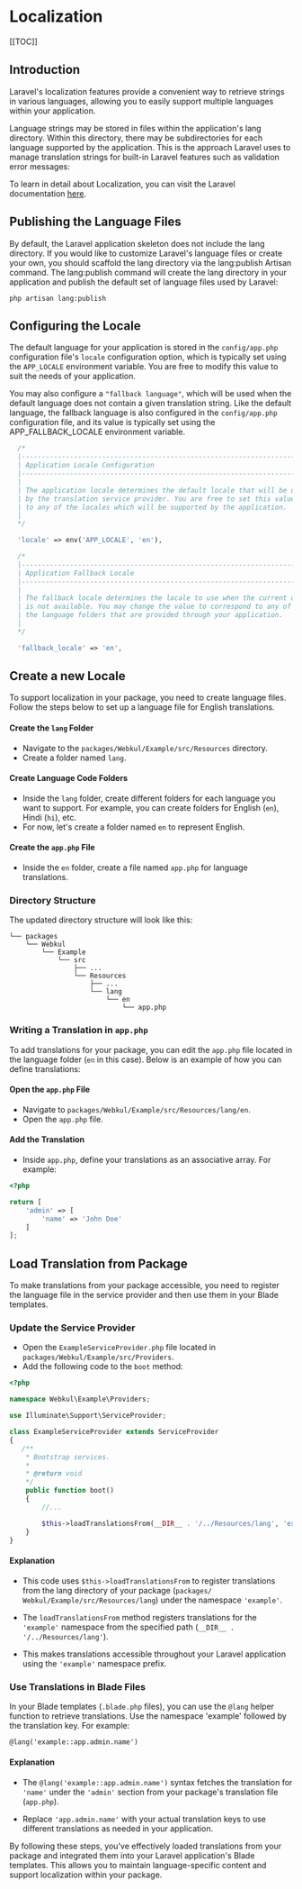 # Localization

[[TOC]]

## Introduction

Laravel's localization features provide a convenient way to retrieve strings in various languages, allowing you to easily support multiple languages within your application.

Language strings may be stored in files within the application's lang directory. Within this directory, there may be subdirectories for each language supported by the application. This is the approach Laravel uses to manage translation strings for built-in Laravel features such as validation error messages:

To learn in detail about Localization, you can visit the Laravel documentation [here](https://laravel.com/docs/10.x/localization).

## Publishing the Language Files

By default, the Laravel application skeleton does not include the lang directory. If you would like to customize Laravel's language files or create your own, you should scaffold the lang directory via the lang:publish Artisan command. The lang:publish command will create the lang directory in your application and publish the default set of language files used by Laravel:

```
php artisan lang:publish
```

## Configuring the Locale

The default language for your application is stored in the `config/app.php` configuration file's `locale` configuration option, which is typically set using the `APP_LOCALE` environment variable. You are free to modify this value to suit the needs of your application.

You may also configure a `"fallback language"`, which will be used when the default language does not contain a given translation string. Like the default language, the fallback language is also configured in the `config/app.php` configuration file, and its value is typically set using the APP_FALLBACK_LOCALE environment variable.

```php
  /*
  |--------------------------------------------------------------------------
  | Application Locale Configuration
  |--------------------------------------------------------------------------
  |
  | The application locale determines the default locale that will be used
  | by the translation service provider. You are free to set this value
  | to any of the locales which will be supported by the application.
  |
  */

  'locale' => env('APP_LOCALE', 'en'),

  /*
  |--------------------------------------------------------------------------
  | Application Fallback Locale
  |--------------------------------------------------------------------------
  |
  | The fallback locale determines the locale to use when the current one
  | is not available. You may change the value to correspond to any of
  | the language folders that are provided through your application.
  |
  */

  'fallback_locale' => 'en',
  ```

## Create a new Locale

To support localization in your package, you need to create language files. Follow the steps below to set up a language file for English translations.

#### Create the `lang` Folder
   - Navigate to the `packages/Webkul/Example/src/Resources` directory.
   - Create a folder named `lang`.

#### Create Language Code Folders
   - Inside the `lang` folder, create different folders for each language you want to support. For example, you can create folders for English (`en`), Hindi (`hi`), etc.
   - For now, let's create a folder named `en` to represent English.

#### Create the `app.php` File
   - Inside the `en` folder, create a file named `app.php` for language translations.

### Directory Structure

The updated directory structure will look like this:

  ```
  └── packages
      └── Webkul
          └── Example
              └── src
                  ├── ...
                  └── Resources
                      ├── ...
                      └── lang
                          └── en
                              └── app.php
  ```

### Writing a Translation in `app.php`

To add translations for your package, you can edit the `app.php` file located in the language folder (`en` in this case). Below is an example of how you can define translations:

#### Open the `app.php` File
   - Navigate to `packages/Webkul/Example/src/Resources/lang/en`.
   - Open the `app.php` file.

#### Add the Translation
   - Inside `app.php`, define your translations as an associative array. For example:

   ```php
   <?php

   return [
       'admin' => [
           'name' => 'John Doe'
       ]
   ];
  ``` 

## Load Translation from Package

To make translations from your package accessible, you need to register the language file in the service provider and then use them in your Blade templates.

### Update the Service Provider
   - Open the `ExampleServiceProvider.php` file located in `packages/Webkul/Example/src/Providers`.
   - Add the following code to the `boot` method:

  ```php
  <?php

  namespace Webkul\Example\Providers;

  use Illuminate\Support\ServiceProvider;

  class ExampleServiceProvider extends ServiceProvider
  {
     /**
      * Bootstrap services.
      *
      * @return void
      */
      public function boot()
      {
          //... 

          $this->loadTranslationsFrom(__DIR__ . '/../Resources/lang', 'example');
      }
  }
  ```
#### Explanation

- This code uses `$this->loadTranslationsFrom` to register translations from the lang directory of your package (`packages/  Webkul/Example/src/Resources/lang`) under the namespace `'example'`.

- The `loadTranslationsFrom` method registers translations for the `'example'` namespace from the specified path (`__DIR__ . '/../Resources/lang'`).

- This makes translations accessible throughout your Laravel application using the `'example'` namespace prefix.

### Use Translations in Blade Files

In your Blade templates (`.blade.php` files), you can use the `@lang` helper function to retrieve translations. Use the namespace 'example' followed by the translation key. For example:

  ```html
  @lang('example::app.admin.name')
  ```

#### Explanation

- The `@lang('example::app.admin.name')` syntax fetches the translation for `'name'` under the `'admin'` section from your package's translation file (`app.php`).

- Replace `'app.admin.name'` with your actual translation keys to use different translations as needed in your application.

By following these steps, you've effectively loaded translations from your package and integrated them into your Laravel application's Blade templates. This allows you to maintain language-specific content and support localization within your package.